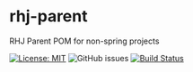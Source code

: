 # rhj-parent
RHJ Parent POM for non-spring projects

[![License: MIT](https://img.shields.io/badge/License-MIT-yellow.svg)](LICENSE)
![GitHub issues](https://img.shields.io/github/issues/rhjoerg/rhj-parent?label=Issues)
[![Build Status](https://travis-ci.org/rhjoerg/rhj-parent.svg?branch=master)](https://travis-ci.org/rhjoerg/rhj-parent)

